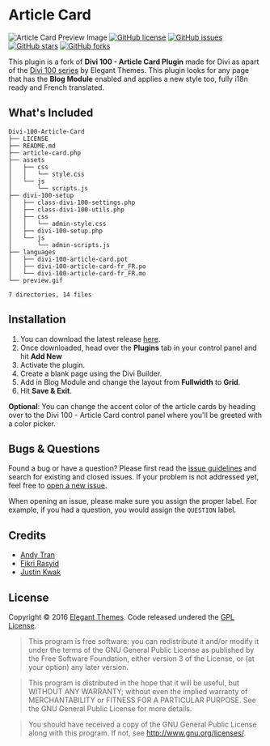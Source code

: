 # Article Card
![Article Card Preview Image](preview.gif)
[![GitHub license](https://img.shields.io/badge/license-GPL-blue.svg)](https://raw.githubusercontent.com/andyhqtran/Divi-100-Article-Card/master/LICENSE)
[![GitHub issues](https://img.shields.io/github/issues/andyhqtran/Divi-100-Article-Card.svg)](https://github.com/andyhqtran/Divi-100-Article-Card/issues)
[![GitHub stars](https://img.shields.io/github/stars/andyhqtran/Divi-100-Article-Card.svg)](https://github.com/andyhqtran/Divi-100-Article-Card/stargazers)
[![GitHub forks](https://img.shields.io/github/forks/andyhqtran/Divi-100-Article-Card.svg)](https://github.com/andyhqtran/Divi-100-Article-Card/network)

This plugin is a fork of **Divi 100 - Article Card Plugin** made for Divi as apart of the [Divi 100 series](www.elegantthemes.com/blog/theme-sneak-peeks/the-divi-100-marathon-and-the-countdown-to-divi-3-0) by Elegant Themes. This plugin looks for any page that has the **Blog Module** enabled and applies a new style too, fully i18n ready and French translated.

## What's Included
```
Divi-100-Article-Card
├── LICENSE
├── README.md
├── article-card.php
├── assets
│   ├── css
│   │   └── style.css
│   └── js
│       └── scripts.js
├── divi-100-setup
│   ├── class-divi-100-settings.php
│   ├── class-divi-100-utils.php
│   ├── css
│   │   └── admin-style.css
│   ├── divi-100-setup.php
│   └── js
│       └── admin-scripts.js
├── languages
│   ├── divi-100-article-card.pot
│   ├── divi-100-article-card-fr_FR.po
│   └── divi-100-article-card-fr_FR.mo
└── preview.gif

7 directories, 14 files
```

## Installation
1. You can download the latest release [here](https://github.com/andyhqtran/Divi-100-Article-Card/releases).
2. Once downloaded, head over the **Plugins** tab in your control panel and hit **Add New**
3. Activate the plugin.
4. Create a blank page using the Divi Builder.
5. Add in Blog Module and change the layout from **Fullwidth** to **Grid**.
6. Hit **Save & Exit**.

**Optional**: You can change the accent color of the article cards by heading over to the Divi 100 - Article Card control panel where you'll be greeted with a color picker.

## Bugs &amp; Questions
Found a bug or have a question? Please first read the [issue guidelines](https://github.com/andyhqtran/divi-100-article-card/blob/master/.github/ISSUE_TEMPLATE.md) and search for existing and closed issues. If your problem is not addressed yet, feel free to [open a new issue](https://github.com/andyhqtran/divi-100-article-card/issues).

When opening an issue, please make sure you assign the proper label. For example, if you had a question, you would assign the `QUESTION` label.

## Credits
- [Andy Tran](https://github.com/andyhqtran)
- [Fikri Rasyid](https://github.com/fikrirasyid)
- [Justin Kwak](https://dribbble.com/justinkwak)

## License
Copyright © 2016 [Elegant Themes](http://elegantthemes.com). Code released undered the [GPL License](https://github.com/fxbenard/divi-100-article-card/blob/master/LICENSE).

>    This program is free software: you can redistribute it and/or modify
>    it under the terms of the GNU General Public License as published by
>    the Free Software Foundation, either version 3 of the License, or
>    (at your option) any later version.

>    This program is distributed in the hope that it will be useful,
>    but WITHOUT ANY WARRANTY; without even the implied warranty of
>    MERCHANTABILITY or FITNESS FOR A PARTICULAR PURPOSE.  See the
>    GNU General Public License for more details.

>    You should have received a copy of the GNU General Public License
>    along with this program.  If not, see <http://www.gnu.org/licenses/>.
